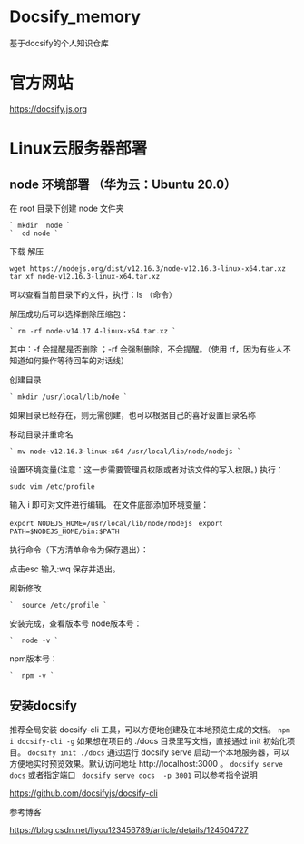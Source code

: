 # Docsify_memory
基于docsify的个人知识仓库


# 官方网站
https://docsify.js.org 

# Linux云服务器部署
## node 环境部署 （华为云：Ubuntu 20.0）

在 root 目录下创建 node 文件夹

    ` mkdir  node `
    `  cd node `
下载 解压

   ` wget https://nodejs.org/dist/v12.16.3/node-v12.16.3-linux-x64.tar.xz `
    ` tar xf node-v12.16.3-linux-x64.tar.xz `

可以查看当前目录下的文件，执行：ls （命令）

解压成功后可以选择删除压缩包：

    ` rm -rf node-v14.17.4-linux-x64.tar.xz ` 

其中：-f 会提醒是否删除 ；-rf 会强制删除，不会提醒。（使用 rf，因为有些人不知道如何操作等待回车的对话线）

创建目录

    ` mkdir /usr/local/lib/node `
    
如果目录已经存在，则无需创建，也可以根据自己的喜好设置目录名称

移动目录并重命名

    ` mv node-v12.16.3-linux-x64 /usr/local/lib/node/nodejs `

设置环境变量(注意：这一步需要管理员权限或者对该文件的写入权限。)
执行：

   ` sudo vim /etc/profile `

输入 i 即可对文件进行编辑。
在文件底部添加环境变量：

   ` export NODEJS_HOME=/usr/local/lib/node/nodejs `
    `  export PATH=$NODEJS_HOME/bin:$PATH `

执行命令（下方清单命令为保存退出）：

点击esc 输入:wq
保存并退出。

刷新修改

    `  source /etc/profile `

安装完成，查看版本号
node版本号：

    `  node -v `

npm版本号：

    `  npm -v `



## 安装docsify 

推荐全局安装 docsify-cli 工具，可以方便地创建及在本地预览生成的文档。
`npm i docsify-cli -g`
如果想在项目的 ./docs 目录里写文档，直接通过 init 初始化项目。
` docsify init ./docs `
通过运行 docsify serve 启动一个本地服务器，可以方便地实时预览效果。默认访问地址 http://localhost:3000 。
` docsify serve docs `
或者指定端口 
` docsify serve docs  -p 3001`
可以参考指令说明

https://github.com/docsifyjs/docsify-cli








参考博客

https://blog.csdn.net/liyou123456789/article/details/124504727
























